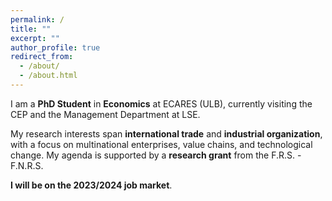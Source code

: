 ```yaml
---
permalink: /
title: ""
excerpt: ""
author_profile: true
redirect_from: 
  - /about/
  - /about.html
---
```


I am a **PhD Student** in **Economics** at <a href="https://ecares.ulb.be/" style="text-decoration: none" target="_blank">ECARES (ULB)</a>, currently visiting the <a href="https://cep.lse.ac.uk/" style="text-decoration: none" target="_blank">CEP</a> and the <a href="https://www.lse.ac.uk/management" style="text-decoration: none" target="_blank">Management Department</a> at <a href="https://lse.ac.uk/" style="text-decoration: none" target="_blank">LSE</a>.

My research interests span **international trade** and **industrial organization**, with a focus on multinational enterprises, value chains, and technological change. My agenda is supported by a **research grant** from the <a href="https://www.frs-fnrs.be/en/" style="text-decoration: none" target="_blank">F.R.S. - F.N.R.S.</a>

**I will be on the 2023/2024 job market**.

